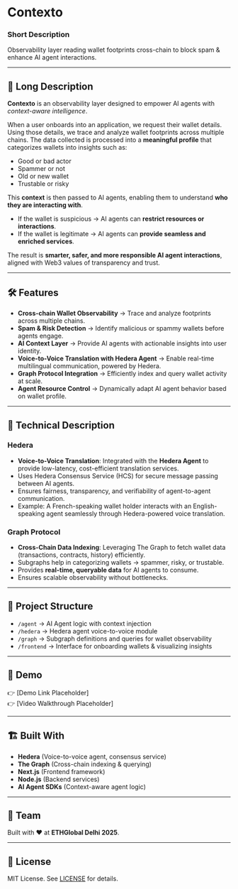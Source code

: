 # Contexto

### Short Description  
Observability layer reading wallet footprints cross-chain to block spam & enhance AI agent interactions.

---

## 🚀 Long Description  
**Contexto** is an observability layer designed to empower AI agents with *context-aware intelligence*.  

When a user onboards into an application, we request their wallet details. Using those details, we trace and analyze wallet footprints across multiple chains. The data collected is processed into a **meaningful profile** that categorizes wallets into insights such as:  
- Good or bad actor  
- Spammer or not  
- Old or new wallet  
- Trustable or risky  

This **context** is then passed to AI agents, enabling them to understand **who they are interacting with**.  

- If the wallet is suspicious → AI agents can **restrict resources or interactions**.  
- If the wallet is legitimate → AI agents can **provide seamless and enriched services**.  

The result is **smarter, safer, and more responsible AI agent interactions**, aligned with Web3 values of transparency and trust.  

---

## 🛠️ Features  
- **Cross-chain Wallet Observability** → Trace and analyze footprints across multiple chains.  
- **Spam & Risk Detection** → Identify malicious or spammy wallets before agents engage.  
- **AI Context Layer** → Provide AI agents with actionable insights into user identity.  
- **Voice-to-Voice Translation with Hedera Agent** → Enable real-time multilingual communication, powered by Hedera.  
- **Graph Protocol Integration** → Efficiently index and query wallet activity at scale.  
- **Agent Resource Control** → Dynamically adapt AI agent behavior based on wallet profile.  

---

## 🔧 Technical Description  

### Hedera  
- **Voice-to-Voice Translation**: Integrated with the **Hedera Agent** to provide low-latency, cost-efficient translation services.  
- Uses Hedera Consensus Service (HCS) for secure message passing between AI agents.  
- Ensures fairness, transparency, and verifiability of agent-to-agent communication.  
- Example: A French-speaking wallet holder interacts with an English-speaking agent seamlessly through Hedera-powered voice translation.  

### Graph Protocol  
- **Cross-Chain Data Indexing**: Leveraging The Graph to fetch wallet data (transactions, contracts, history) efficiently.  
- Subgraphs help in categorizing wallets → spammer, risky, or trustable.  
- Provides **real-time, queryable data** for AI agents to consume.  
- Ensures scalable observability without bottlenecks.  

---

## 📂 Project Structure  
- `/agent` → AI Agent logic with context injection  
- `/hedera` → Hedera agent voice-to-voice module  
- `/graph` → Subgraph definitions and queries for wallet observability  
- `/frontend` → Interface for onboarding wallets & visualizing insights  

---

## 🎤 Demo  
👉 [Demo Link Placeholder]  
👉 [Video Walkthrough Placeholder]  

---

## 🏗️ Built With  
- **Hedera** (Voice-to-voice agent, consensus service)  
- **The Graph** (Cross-chain indexing & querying)  
- **Next.js** (Frontend framework)  
- **Node.js** (Backend services)  
- **AI Agent SDKs** (Context-aware agent logic)  

---

## 👥 Team  
Built with ❤️ at **ETHGlobal Delhi 2025**.  

---

## 📄 License  
MIT License. See [LICENSE](./LICENSE) for details.  
